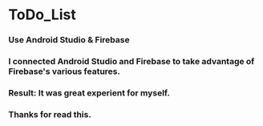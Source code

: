 # ToDo_List


### Use Android Studio & Firebase

### I connected Android Studio and Firebase to take advantage of Firebase's various features.

### Result: It was great experient for myself.

### Thanks for read this.
